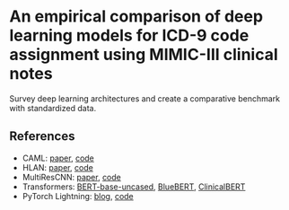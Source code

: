 # An empirical comparison of deep learning models for ICD-9 code assignment using MIMIC-III clinical notes
Survey deep learning architectures and create a comparative benchmark with standardized data.

## References
* CAML: [paper](https://arxiv.org/abs/1802.05695), [code](https://github.com/jamesmullenbach/caml-mimic)
* HLAN: [paper](https://arxiv.org/abs/2010.15728), [code](https://github.com/acadTags/Explainable-Automated-Medical-Coding)
* MultiResCNN: [paper](https://arxiv.org/abs/1912.00862), [code](https://github.com/foxlf823/Multi-Filter-Residual-Convolutional-Neural-Network)
* Transformers: [BERT-base-uncased](https://huggingface.co/bert-base-uncased), [BlueBERT](https://huggingface.co/bionlp/bluebert_pubmed_mimic_uncased_L-12_H-768_A-12), [ClinicalBERT](https://huggingface.co/emilyalsentzer/Bio_ClinicalBERT)
* PyTorch Lightning: [blog](https://medium.com/analytics-vidhya/multi-label-text-classification-using-transformers-bert-93460838e62b), [code](https://github.com/pnageshkar/NLP/blob/master/Medium/Multi_label_Classification_BERT_Lightning.ipynb)